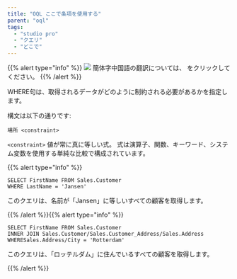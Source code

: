 ```yaml
---
title: "OQL ここで条項を使用する"
parent: "oql"
tags:
  - "studio pro"
  - "クエリ"
  - "どこで"
---
```


{{% alert type="info" %}}
<img src="attachments/chinese-translation/china.png" style="display: inline-block; margin: 0" /> 簡体字中国語の翻訳については、 [<unk> <unk> <unk>](https://cdn.mendix.tencent-cloud.com/documentation/refguide8/oql-where-clause.pdf) をクリックしてください。
{{% /alert %}}

WHERE句は、取得されるデータがどのように制約される必要があるかを指定します。

構文は以下の通りです:

```
場所 <constraint>
```

`<constraint>` 値が常に真に等しい式。 式は演算子、関数、キーワード、システム変数を使用する単純な比較で構成されています。

{{% alert type="info" %}}

```
SELECT FirstName FROM Sales.Customer
WHERE LastName = 'Jansen'
```

このクエリは、名前が「Jansen」に等しいすべての顧客を取得します。

{{% /alert %}}{{% alert type="info" %}}

```
SELECT FirstName FROM Sales.Customer
INNER JOIN Sales.Customer/Sales.Customer_Address/Sales.Address
WHERESales.Address/City = 'Rotterdam'
```

このクエリは、「ロッテルダム」に住んでいるすべての顧客を取得します。

{{% /alert %}}
